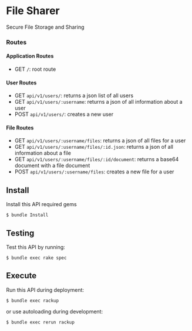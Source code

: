 # File Sharer

Secure File Storage and Sharing

### Routes

#### Application Routes

- GET `/`: root route

#### User Routes

- GET `api/v1/users/`: returns a json list of all users
- GET `api/v1/users/:username`: returns a json of all information about a user
- POST `api/v1/users/`: creates a new user

#### File Routes

- GET `api/v1/users/:username/files`: returns a json of all files for a user
- GET `api/v1/users/:username/files/:id.json`: returns a json of all information about a file
- GET `api/v1/users/:username/files/:id/document`: returns a base64 document with a file document
- POST `api/v1/users/:username/files`: creates a new file for a user


## Install

Install this API required gems

```
$ bundle Install
```

## Testing

Test this API by running:

```
$ bundle exec rake spec
```

## Execute

Run this API during deployment:

```
$ bundle exec rackup
```

or use autoloading during development:

```
$ bundle exec rerun rackup
```
